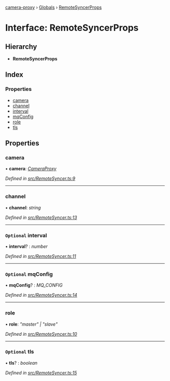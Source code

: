 [camera-proxy](../README.md) › [Globals](../globals.md) › [RemoteSyncerProps](remotesyncerprops.md)

# Interface: RemoteSyncerProps

## Hierarchy

* **RemoteSyncerProps**

## Index

### Properties

* [camera](remotesyncerprops.md#camera)
* [channel](remotesyncerprops.md#channel)
* [interval](remotesyncerprops.md#optional-interval)
* [mqConfig](remotesyncerprops.md#optional-mqconfig)
* [role](remotesyncerprops.md#role)
* [tls](remotesyncerprops.md#optional-tls)

## Properties

###  camera

• **camera**: *[CameraProxy](../classes/cameraproxy.md)*

*Defined in [src/RemoteSyncer.ts:9](https://github.com/alibaba/camera-proxy/blob/a412c7e/src/RemoteSyncer.ts#L9)*

___

###  channel

• **channel**: *string*

*Defined in [src/RemoteSyncer.ts:13](https://github.com/alibaba/camera-proxy/blob/a412c7e/src/RemoteSyncer.ts#L13)*

___

### `Optional` interval

• **interval**? : *number*

*Defined in [src/RemoteSyncer.ts:11](https://github.com/alibaba/camera-proxy/blob/a412c7e/src/RemoteSyncer.ts#L11)*

___

### `Optional` mqConfig

• **mqConfig**? : *MQ_CONFIG*

*Defined in [src/RemoteSyncer.ts:14](https://github.com/alibaba/camera-proxy/blob/a412c7e/src/RemoteSyncer.ts#L14)*

___

###  role

• **role**: *"master" | "slave"*

*Defined in [src/RemoteSyncer.ts:10](https://github.com/alibaba/camera-proxy/blob/a412c7e/src/RemoteSyncer.ts#L10)*

___

### `Optional` tls

• **tls**? : *boolean*

*Defined in [src/RemoteSyncer.ts:15](https://github.com/alibaba/camera-proxy/blob/a412c7e/src/RemoteSyncer.ts#L15)*
